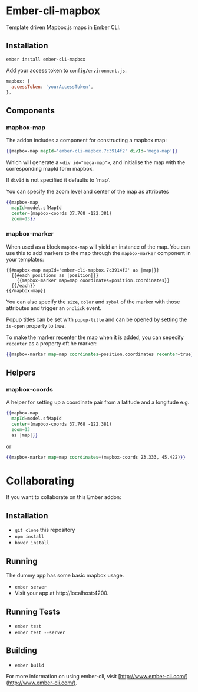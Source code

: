 # Ember-cli-mapbox

Template driven Mapbox.js maps in Ember CLI.

## Installation

```
ember install ember-cli-mapbox
```

Add your access token to `config/environment.js`:

```js
mapbox: {
  accessToken: 'yourAccessToken',
},
```

## Components

### mapbox-map

The addon includes a component for constructing a mapbox map:

```hbs
{{mapbox-map mapId='ember-cli-mapbox.7c3914f2' divId='mega-map'}}
```

Which will generate a `<div id="mega-map">`, and initialise the map with the
corresponding mapId form mapbox.

If `divId` is not specified it defaults to 'map'.

You can specify the zoom level and center of the map as attributes

```hbs
{{mapbox-map
  mapId=model.sfMapId
  center=(mapbox-coords 37.768 -122.381)
  zoom=13}}
```

### mapbox-marker

When used as a block `mapbox-map` will yield an instance of the map. You can use
this to add markers to the map through the `mapbox-marker` component in your
templates:

```
{{#mapbox-map mapId='ember-cli-mapbox.7c3914f2' as |map|}}
  {{#each positions as |position|}}
    {{mapbox-marker map=map coordinates=position.coordinates}}
  {{/each}}
{{/mapbox-map}}
```

You can also specify the `size`, `color` and `sybol` of the marker with those
attributes and trigger an `onclick` event.

Popup titles can be set with `popup-title` and can be opened by setting the
`is-open` property to true.

To make the marker recenter the map when it is added, you can sepecify `recenter`
as a property oft he marker:

```hbs
{{mapbox-marker map=map coordinates=position.coordinates recenter=true}}
```

## Helpers

### mapbox-coords

A helper for setting up a coordinate pair from a latitude and a longitude e.g.

```hbs
{{mapbox-map
  mapId=model.sfMapId
  center=(mapbox-coords 37.768 -122.381)
  zoom=13
  as |map|}}
```

or

```hbs
{{mapbox-marker map=map coordinates=(mapbox-coords 23.333, 45.422)}}
```

# Collaborating

If you want to collaborate on this Ember addon:

## Installation

* `git clone` this repository
* `npm install`
* `bower install`

## Running

The dummy app has some basic mapbox usage.

* `ember server`
* Visit your app at http://localhost:4200.

## Running Tests

* `ember test`
* `ember test --server`

## Building

* `ember build`

For more information on using ember-cli, visit [http://www.ember-cli.com/](http://www.ember-cli.com/).
